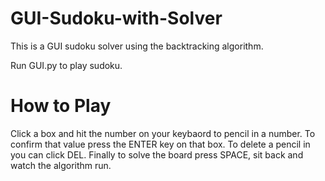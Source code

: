 # GUI-Sudoku-with-Solver
This is a GUI sudoku solver using the backtracking algorithm.

Run GUI.py to play sudoku.

# How to Play
Click a box and hit the number on your keybaord to pencil in a number. To confirm that value press the ENTER key on that box. To delete a pencil in you can click DEL. Finally to solve the board press SPACE, sit back and watch the algorithm run.
